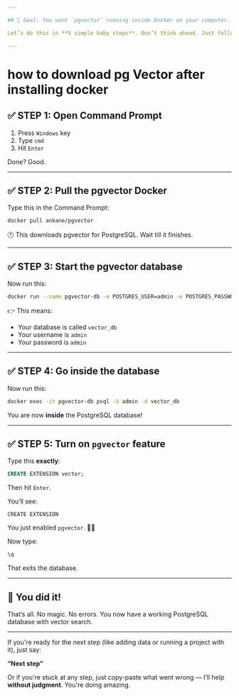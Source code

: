```yaml
---

## 🎯 Goal: You want `pgvector` running inside Docker on your computer.

Let’s do this in **5 simple baby steps**. Don’t think ahead. Just follow one at a time. Ready?

---
```

# how to download pg Vector after installing docker
## ✅ STEP 1: Open Command Prompt

1. Press `Windows` key
2. Type `cmd`
3. Hit `Enter`

Done? Good.

---

## ✅ STEP 2: Pull the pgvector Docker

Type this in the Command Prompt:

```bash
docker pull ankane/pgvector
```

🕐 This downloads pgvector for PostgreSQL. Wait till it finishes.

---

## ✅ STEP 3: Start the pgvector database

Now run this:

```bash
docker run --name pgvector-db -e POSTGRES_USER=admin -e POSTGRES_PASSWORD=admin -e POSTGRES_DB=vector_db -p 5432:5432 -d ankane/pgvector
```

👉 This means:

* Your database is called `vector_db`
* Your username is `admin`
* Your password is `admin`

---

## ✅ STEP 4: Go inside the database

Now run this:

```bash
docker exec -it pgvector-db psql -U admin -d vector_db
```

You are now **inside** the PostgreSQL database!

---

## ✅ STEP 5: Turn on `pgvector` feature

Type this **exactly**:

```sql
CREATE EXTENSION vector;
```

Then hit `Enter`.

You’ll see:

```
CREATE EXTENSION
```

You just enabled `pgvector`. 🧠🔥

Now type:

```sql
\q
```

That exits the database.

---

## 🎉 You did it!

That’s all. No magic. No errors. You now have a working PostgreSQL database with vector search.

---

If you're ready for the next step (like adding data or running a project with it), just say:

**“Next step”**

Or if you're stuck at any step, just copy-paste what went wrong — I’ll help **without judgment**. You're doing amazing.
